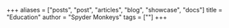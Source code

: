 +++
aliases = ["posts", "post", "articles", "blog", "showcase", "docs"]
title = "Education"
author = "Spyder Monkeys"
tags = [""]
+++
